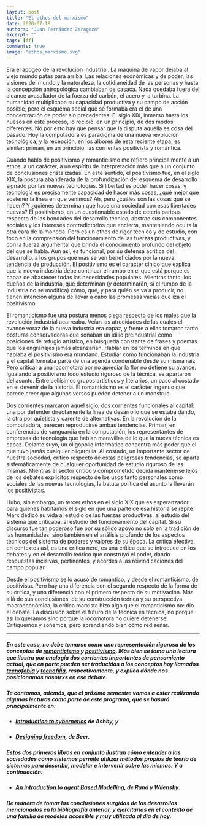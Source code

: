 ```yaml
---
layout: post
title: "El ethos del marxismo"
date: 2020-07-18
authors: "Juan Fernández Zaragoza"
excerpt: ""
tags: [ff]
comments: true
image: "ethos_marxismo.svg"
---
```

Era el apogeo de la revolución industrial. La máquina de vapor dejaba al viejo mundo patas para arriba. Las relaciones económicas y de poder, las visiones del mundo y la naturaleza, la cotidianeidad de las personas y hasta la concepción antropológica cambiaban de casaca. Nada quedaba fuera del alcance avasallador de la fuerza del carbón, el acero y la turbina. La humanidad multiplicaba su capacidad productiva y su campo de acción posible, pero el esquema social que se formaba era el de una concentración de poder sin precedentes. El siglo XIX, inmerso hasta los huesos en este proceso, lo recibió, en un principio, de dos modos diferentes. No por esto hay que pensar que la disputa aquella es cosa del pasado. Hoy la computadora es paradigma de una nueva revolución tecnológica, y la recepción, en los albores de esta reciente etapa, es similar: priman, en un principio, las corrientes positivista y romántica.

Cuando hablo de positivismo y romanticismo me refiero principalmente a un ethos, a un carácter, a un espíritu de interpretación más que a un conjunto de conclusiones cristalizadas. En este sentido, el positivismo fue, en el siglo XIX, la postura abanderada de la profundización del esquema de desarrollo signado por las nuevas tecnologías. Si libertad es poder hacer cosas, y tecnología es precisamente capacidad de hacer más cosas, ¿qué mejor que sostener la línea en que venimos? Ah, pero ¿cuáles son las cosas que se hacen? Y ¿quiénes determinan qué hace una sociedad con esas libertades nuevas? El positivismo, en un cuestionable estado de ceteris paribus respecto de las bondades del desarrollo técnico, abstrae sus componentes sociales y los intereses contradictorios que encierra, manteniendo oculta la otra cara de la moneda. Pero es un ethos de rigor técnico y de estudio, con foco en la comprensión del funcionamiento de las fuerzas productivas, y con la fuerza argumental que brinda el conocimiento profundo del objeto del que se habla. Aun así, es funcional, por su defensa acrítica del desarrollo, a los grupos que más se ven beneficiados por la nueva tendencia de producción. El positivismo es el carácter cínico que explica que la nueva industria debe continuar el rumbo en el que está porque es capaz de abastecer todas las necesidades populares. Mientras tanto, los dueños de la industria, que determinan (y determinarán, si el rumbo de la industria no se modifica) cómo, qué, y para quién se va a producir, no tienen intención alguna de llevar a cabo las promesas vacías que iza el positivismo.

El romanticismo fue una postura menos ciega respecto de los males que la revolución industrial acarreaba. Veían las atrocidades de las cuales el avance voraz de la nueva industria era capaz, y frente a ellas tomaron tanto posturas conservadoras que soñaban un idilio preindustrial como posiciones de refugio artístico, en búsqueda constante de frases y poemas que los engranajes jamás alcanzarían. Hablar en los términos en que hablaba el positivismo era mundano. Estudiar cómo funcionaban la industria y el capital formaba parte de una agenda condenable desde su misma raíz. Pero criticar a una locomotora por no apreciar la flor no detiene su avance. Igualando a positivismo todo estudio riguroso de la técnica, se apartaron del asunto. Entre bellísimos grupos artísticos y literarios, un paso al costado en el devenir de la historia. El romanticismo es el carácter ingenuo que parece creer que algunos versos pueden detener a un monstruo.

Dos corrientes marcaron aquel siglo, dos corrientes funcionales al capital: una por defender directamente la línea de desarrollo que se estaba dando, la otra por quietista y carente de alternativas. En la revolución de la computadora, parecen reproducirse ambas tendencias. Priman, en conferencias de vanguardia en la computación, los representantes de empresas de tecnología que hablan maravillas de lo que la nueva técnica es capaz. Delante suyo, un oligopolio informático concentra más poder que el que tuvo jamás cualquier oligarquía. Al costado, un importante sector de nuestra sociedad, crítico respecto de estas peligrosas tendencias, se aparta sistemáticamente de cualquier oportunidad de estudio riguroso de las mismas. Mientras el sector crítico y comprometido decida mantenerse lejos de los debates explícitos respecto de los usos tanto personales como sociales de las nuevas tecnologías, la batuta política del asunto la llevarán los positivistas.

Hubo, sin embargo, un tercer ethos en el siglo XIX que es esperanzador para quienes habitamos el siglo en que una parte de esa historia se repite. Marx dedicó su vida al estudio de las fuerzas productivas, al estudio del sistema que criticaba, al estudio del funcionamiento del capital. Si su discurso fue tan poderoso fue por su sólido apoyo no sólo en la tradición de las humanidades, sino también en el análisis profundo de los aspectos técnicos del sistema de poderes y valores de su época. La crítica efectiva, en contextos así, es una crítica nerd, es una crítica que se introduce en los debates y en el desarrollo teórico que construyó el poder, dando respuestas incisivas, pertinentes, y acordes a las reivindicaciones del campo popular.

Desde el positivismo se lo acusó de romántico, y desde el romanticismo, de positivista. Pero hay una diferencia con el segundo respecto de la forma de su crítica, y una diferencia con el primero respecto de su motivación. Más allá de sus conclusiones, de su construcción teórica y su perspectiva macroeconómica, la crítica marxista hizo algo que el romanticismo no: dio el debate. La discusión sobre el futuro de la técnica es técnica, no porque así lo queramos sino porque la locomotora no quiere detenerse. Critiquemos y soñemos, pero aprendiendo bien cómo rediseñar.

---
##### En este caso, no debe tomarse como una representación rigurosa de los conceptos de [romanticismo](https://es.wikipedia.org/wiki/Romanticismo) y [positivismo](https://es.wikipedia.org/wiki/Positivismo). Más bien se toma una lectura que ilustra por analogía dos corrientes importantes de pensamiento actual, que en parte pueden ser traducidas a los conceptos hoy llamados [tecnofobia](https://es.wikipedia.org/wiki/Tecnofobia) y [tecnofilia](https://es.wikipedia.org/wiki/Tecnofilia), respectivamente, y explica dónde nos posicionamos nosotrxs en ese debate.

##### Te contamos, además, que el próximo semestre vamos a estar realizando algunas lecturas como parte de este programa, que se basará principalmente en:
- ##### [Introduction to cybernetics](http://pespmc1.vub.ac.be/ASHBBOOK.html) de Ashby, y
- ##### [Designing freedom](https://books.google.com.ar/books/about/Dise%C3%B1ando_la_Libertad.html?id=aKadJwAACAAJ&source=kp_book_description&redir_esc=y), de Beer.

##### Estos dos primeros libros en conjunto ilustran cómo entender a las sociedades como sistemas permite utilizar métodos propios de teoría de sistemas para describir, modelar e intervenir sobre las mismas. Y a continuación:
- ##### [An introduction to agent Based Modelling](https://mitpress.mit.edu/books/introduction-agent-based-modeling), de Rand y Wilensky.

##### De manera de tomar las conclusiones surgidas de los desarrollos mencionados en la bibliografía anterior, y ejercitarlas en el contexto de una familia de modelos accesible y muy utilizada al día de hoy.
